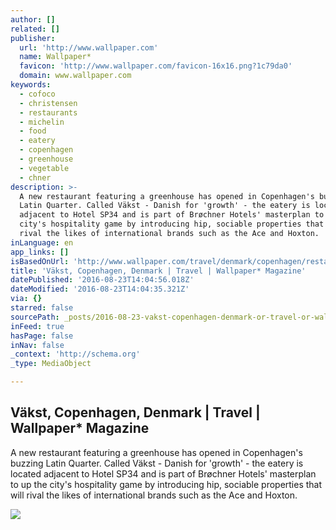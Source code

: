 ```yaml
---
author: []
related: []
publisher:
  url: 'http://www.wallpaper.com'
  name: Wallpaper*
  favicon: 'http://www.wallpaper.com/favicon-16x16.png?1c79da0'
  domain: www.wallpaper.com
keywords:
  - cofoco
  - christensen
  - restaurants
  - michelin
  - food
  - eatery
  - copenhagen
  - greenhouse
  - vegetable
  - chner
description: >-
  A new restaurant featuring a greenhouse has opened in Copenhagen's buzzing
  Latin Quarter. Called Väkst - Danish for 'growth' - the eatery is located
  adjacent to Hotel SP34 and is part of Brøchner Hotels' masterplan to up the
  city's hospitality game by introducing hip, sociable properties that will
  rival the likes of international brands such as the Ace and Hoxton.
inLanguage: en
app_links: []
isBasedOnUrl: 'http://www.wallpaper.com/travel/denmark/copenhagen/restaurants/vkst'
title: 'Väkst, Copenhagen, Denmark | Travel | Wallpaper* Magazine'
datePublished: '2016-08-23T14:04:56.018Z'
dateModified: '2016-08-23T14:04:35.321Z'
via: {}
starred: false
sourcePath: _posts/2016-08-23-vakst-copenhagen-denmark-or-travel-or-wallpaper-magazine.md
inFeed: true
hasPage: false
inNav: false
_context: 'http://schema.org'
_type: MediaObject

---
```

<article style=""><h1>Väkst, Copenhagen, Denmark | Travel | Wallpaper* Magazine</h1><p>A new restaurant featuring a greenhouse has opened in Copenhagen's buzzing Latin Quarter. Called Väkst - Danish for 'growth' - the eatery is located adjacent to Hotel SP34 and is part of Brøchner Hotels' masterplan to up the city's hospitality game by introducing hip, sociable properties that will rival the likes of international brands such as the Ace and Hoxton.</p><img src="http://cdn.wallpaper.com/main/2016/08/vakst-1.jpg" /></article>